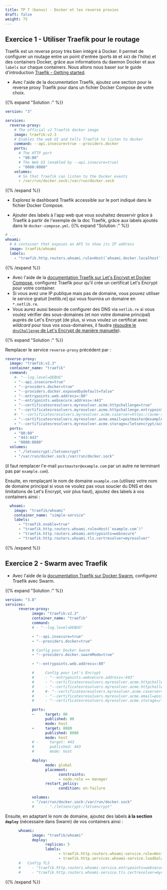 ```yaml
---
title: TP 7 (bonus) - Docker et les reverse proxies
draft: false
weight: 75
---
```


## Exercice 1 - Utiliser Traefik pour le routage

Traefik est un reverse proxy très bien intégré à Docker. Il permet de configurer un routage entre un point d'entrée (ports `80` et `443` de l'hôte) et des containers Docker, grâce aux informations du daemon Docker et aux `labels` sur chaque containers.
Nous allons nous baser sur le guide d'introduction [Traefik - Getting started](https://doc.traefik.io/traefik/getting-started/quick-start/).

- Avec l'aide de la documentation Traefik, ajoutez une section pour le reverse proxy Traefik pour dans un fichier Docker Compose de votre choix.

{{% expand "Solution :" %}}
 <!-- {linenos=table,hl_lines=[8,"15-17"],linenostart=199} -->

```yaml
version: "3"

services:
  reverse-proxy:
    # The official v2 Traefik docker image
    image: traefik:v2.3
    # Enables the web UI and tells Traefik to listen to docker
    command: --api.insecure=true --providers.docker
    ports:
      # The HTTP port
      - "80:80"
      # The Web UI (enabled by --api.insecure=true)
      - "8080:8080"
    volumes:
      # So that Traefik can listen to the Docker events
      - /var/run/docker.sock:/var/run/docker.sock
```

{{% /expand %}}

- Explorez le dashboard Traefik accessible sur le port indiqué dans le fichier Docker Compose.

- Ajouter des labels à l'app web que vous souhaitez desservir grâce à Traefik à partir de l'exemple de la doc Traefik, grâce aux labels ajoutés dans le `docker-compose.yml`.
  {{% expand "Solution :" %}}

```yaml
# ...
whoami:
  # A container that exposes an API to show its IP address
  image: traefik/whoami
  labels:
    - "traefik.http.routers.whoami.rule=Host(`whoami.docker.localhost`)"
```

{{% /expand %}}

- Avec l'aide de la [documentation Traefik sur Let's Encrypt et Docker Compose](https://doc.traefik.io/traefik/user-guides/docker-compose/acme-http/), configurez Traefik pour qu'il crée un certificat Let's Encrypt pour votre container.
- Si vous avez une IP publique mais pas de domaine, vous pouvez utiliser le service gratuit [netlib.re] qui vous fournira un domaine en `*.netlib.re`.
- Vous aurez aussi besoin de configurer des DNS via `netlib.re` si vous voulez vérifier des sous-domaines (et non votre domaine principal) auprès de Let's Encrypt (de plus, si vous voulez un certificat avec *wildcard* pour tous vos sous-domaines, il faudra [résoudre le `dnsChallenge` de Let's Encrypt de manière manuelle](https://doc.traefik.io/traefik/https/acme/#dnschallenge)).

{{% expand "Solution :" %}}

Remplacer le service `reverse-proxy` précédent par :
 <!-- {linenos=table,hl_lines=[8,"15-17"],linenostart=199} -->

```yaml
reverse-proxy:
  image: "traefik:v2.3"
  container_name: "traefik"
  command:
    #- "--log.level=DEBUG"
    - "--api.insecure=true"
    - "--providers.docker=true"
    - "--providers.docker.exposedbydefault=false"
    - "--entrypoints.web.address=:80"
    - "--entrypoints.websecure.address=:443"
    - "--certificatesresolvers.myresolver.acme.httpchallenge=true"
    - "--certificatesresolvers.myresolver.acme.httpchallenge.entrypoint=web"
    #- "--certificatesresolvers.myresolver.acme.caserver=https://acme-staging-v02.api.letsencrypt.org/directory"
    - "--certificatesresolvers.myresolver.acme.email=postmaster@example.com"
    - "--certificatesresolvers.myresolver.acme.storage=/letsencrypt/acme.json"
  ports:
    - "80:80"
    - "443:443"
    - "8080:8080"
  volumes:
    - "./letsencrypt:/letsencrypt"
    - "/var/run/docker.sock:/var/run/docker.sock"
```

(il faut remplacer l'e-mail `postmaster@example.com` par un autre ne terminant pas par `example.com`).

Ensuite, en remplaçant le nom de domaine `example.com` (utilisez votre nom de domaine principal si vous ne voulez pas vous soucier du DNS et des limitations de Let's Encrypt, voir plus haut), ajoutez des labels à vos containers ainsi :
```yaml
  whoami:
    image: "traefik/whoami"
    container_name: "simple-service"
    labels:
      - "traefik.enable=true"
      - "traefik.http.routers.whoami.rule=Host(`example.com`)"
      - "traefik.http.routers.whoami.entrypoints=websecure"
      - "traefik.http.routers.whoami.tls.certresolver=myresolver"
```

{{% /expand %}}

## Exercice 2 - Swarm avec Traefik

- Avec l'aide de la [documentation Traefik sur Docker Swarm](https://doc.traefik.io/traefik/routing/providers/docker/#configuration-examples), configurez Traefik avec Swarm.

{{% expand "Solution :" %}}
 <!-- {linenos=table,hl_lines=[8,"15-17"],linenostart=199} -->

```yaml
version: "3.8"
services:
      reverse-proxy:
            image: "traefik:v2.3"
            container_name: "traefik"
            command:
            # - "--log.level=DEBUG"

            - "--api.insecure=true"
            - "--providers.docker=true"

            # Config pour Docker Swarm
            - "--providers.docker.swarmMode=true"

            - "--entrypoints.web.address=:80"

            #     Config pour Let's Encrypt
            #     - "--entrypoints.websecure.address=:443"
            #     - "--certificatesresolvers.myresolver.acme.httpchallenge=true"
            #     - "--certificatesresolvers.myresolver.acme.httpchallenge.entrypoint=web"
            #     #- "--certificatesresolvers.myresolver.acme.caserver=https://acme-staging-v02.api.letsencrypt.org/directory"
            #     - "--certificatesresolvers.myresolver.acme.email=postmaster@example.com"
            #     - "--certificatesresolvers.myresolver.acme.storage=/letsencrypt/acme.json"

            ports:
            -     target: 80
                  published: 80
                  mode: host
            -     target: 8080
                  published: 8080
                  mode: host
            # -     target: 443
            #       published: 443
            #       mode: host

            deploy:
                  mode: global
                  placement:
                        constraints:
                        - node.role == manager
                  restart_policy:
                        condition: on-failure

            volumes:
            - "/var/run/docker.sock:/var/run/docker.sock"
            #     - "./letsencrypt:/letsencrypt"
```


Ensuite, en adaptant le nom de domaine, ajoutez des labels  **à la section `deploy`** (nécessaire dans Swarm) de vos containers ainsi :

 <!-- {linenos=table,hl_lines=[8,"15-17"],linenostart=199} -->
```yaml
      whoami:
            image: "traefik/whoami"
            deploy:
                  replicas: 5
                  labels:
                        - traefik.http.routers.whoami-service.rule=Host(`example.com`)
                        - traefik.http.services.whoami-service.loadbalancer.server.port=80
      #   Config TLS
      #     - "traefik.http.routers.whoami-service.entrypoints=websecure"
      #     - "traefik.http.routers.whoami-service.tls.certresolver=myresolver"
```

{{% /expand %}}

<!-- - Si vous avez une IP publique mais pas de domaine, vous pouvez utiliser le service gratuit [netlib.re] qui vous fournira un domaine en `*.netlib.re`.
- Vous aurez aussi besoin de configurer des DNS via `netlib.re` si vous voulez vérifier des sous-domaines (et non votre domaine principal) auprès de Let's Encrypt (de plus, si vous voulez un certificat avec *wildcard* pour tous vos sous-domaines, il faudra [résoudre le `dnsChallenge` de Let's Encrypt de manière manuelle](https://doc.traefik.io/traefik/https/acme/#dnschallenge)). -->
